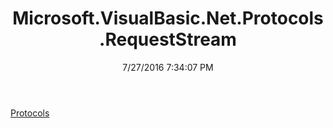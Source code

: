 ﻿---
title: Microsoft.VisualBasic.Net.Protocols.RequestStream
date: 7/27/2016 7:34:07 PM
---

[Protocols](T-Microsoft.VisualBasic.Net.Protocols.RequestStream.Protocols.html)
